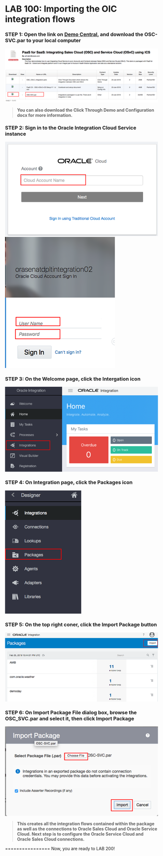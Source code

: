# LAB 100: Importing the OIC integration flows

### STEP 1: Open the link on <a href="https://demo.oracle.com/apex/f?p=DEMOSTORE:15:5169485753648:::15:P15_DOC_ID:28748" target="_video">Demo Central</a>, and download the OSC-SVC.par to your local computer
 ![](images/1.png)
 
> **You can also download the Click Through Demo and Configuration docx for more information.**

### STEP 2: Sign in to the Oracle Integration Cloud Service instance
![](images/2.png) ![](images/3.png)

### STEP 3: On the Welcome page, click the Intergation icon
![](images/4.png)

### STEP 4: On Integration page, click the Packages icon
![](images/6.png)

### STEP 5: On the top right coner, click the Import Package button
![](images/7.png)

### STEP 6: On Import Package File dialog box, browse the OSC_SVC.par and select it, then click Import Package
![](images/8.png)

> **This creates all the integration flows contained within the package as well as the connections to Oracle Sales Cloud and Oracle Service Cloud. Next step is to configure the Oracle Service Cloud and Oracle Sales Cloud connections.**

================
Now, you are ready to LAB 200!

